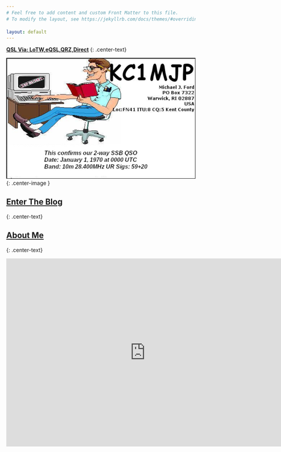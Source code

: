 ```yaml
---
# Feel free to add content and custom Front Matter to this file.
# To modify the layout, see https://jekyllrb.com/docs/themes/#overriding-theme-defaults

layout: default
---
```

<ins>**QSL Via: LoTW,eQSL,QRZ,Direct**</ins>
{: .center-text}


![](/assets/image/myQsl.jpg){: .center-image }

## [Enter The Blog](/blog)
{: .center-text}

## [About Me](/about)
{: .center-text}

<center>
<iframe allowtransparency="true" style="background: #FFFFFF;" align="top" frameborder="0" height="500" scrolling="no" src="https://logbook.qrz.com/lbstat/KC1MJP/" width="740"></iframe>
</center>
